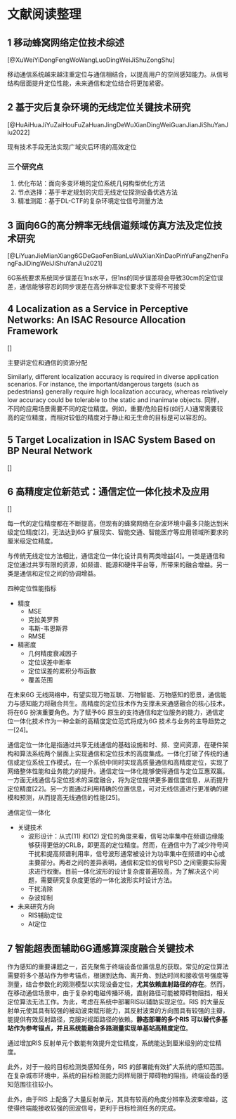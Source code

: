 # 文献阅读整理

## 1 移动蜂窝网络定位技术综述

[@XuWeiYiDongFengWoWangLuoDingWeiJiShuZongShu]

移动通信系统越来越注重定位与通信相结合，以提高用户的空间感知能力。从信号结构层面提升定位性能，未来通信和定位结合将更加紧密。

## 2 基于灾后复杂环境的无线定位关键技术研究

[@HuAiHuaJiYuZaiHouFuZaHuanJingDeWuXianDingWeiGuanJianJiShuYanJiu2022]

现有技术手段无法实现广域灾后环境的高效定位

### 三个研究点

1. 优化布站：面向多变环境的定位系统几何构型优化方法
2. 节点选择：基于半定规划的灾后无线定位探测设备优选方法
3. 精准测距：基于DL-CTF的复杂环境定位信号测量方法

## 3 面向6G的高分辨率无线信道频域仿真方法及定位技术研究

[@LiYuanJieMianXiang6GDeGaoFenBianLuWuXianXinDaoPinYuFangZhenFangFaJiDingWeiJiShuYanJiu2021]

6G系统要求系统同步误差在1ns水平，但1ns的同步误差将会导致30cm的定位误差，通信能够容忍的同步误差在高分辨率定位要求下变得不可接受

## 4 Localization as a Service in Perceptive Networks: An ISAC Resource Allocation Framework

[]

主要讲定位和通信的资源分配

Similarly, different localization accuracy is required in diverse application scenarios. For instance, the important/dangerous targets (such as pedestrians) generally require high localization accuracy, whereas relatively low accuracy could be tolerable to the static and inanimate objects.
同样，不同的应用场景需要不同的定位精度。例如，重要/危险目标(如行人)通常需要较高的定位精度，而相对较低的精度对于静止和无生命的目标是可以容忍的。

## 5 Target Localization in ISAC System Based on BP Neural Network

[]

## 6 高精度定位新范式：通信定位一体化技术及应用

[]

每一代的定位精度都在不断提高，但现有的蜂窝网络在杂波环境中最多只能达到米级定位精度[2]，无法达到6G 扩展现实、智能交通、智能医疗等应用领域所要求的厘米级定位精度。

与传统无线定位方法相比，通信定位一体化设计具有两类增益[4]。一类是通信和定位通过共享有限的资源，如频谱、能源和硬件平台等，所带来的融合增益。另一类是通信和定位之间的协调增益。

四种定位性能指标

- 精度
  - MSE
  - 克拉美罗界
  - 韦斯-韦恩斯界
  - RMSE
- 精密度
  - 几何精度衰减因子
  - 定位误差中断率
  - 定位误差的累积分布函数
  - 覆盖范围

在未来6G 无线网络中，有望实现万物互联、万物智能、万物感知的愿景，通信能力与感知能力将融合共生。高精度的定位技术作为支撑未来通感融合的核心技术，将在6G 扮演重要角色。为了赋予6G 原生的支持通信和定位服务的能力，通信定位一体化技术作为一种全新的高精度定位范式将成为6G 技术与业务的主导趋势之一[24]。

通信定位一体化是指通过共享无线通信的基础设施和时、频、空间资源，在硬件架构和算法系统两个层面上实现通信和定位技术的高度集成。一体化打破了传统的通信或定位系统工作模式，在一个系统中同时实现高质量通信和高精度定位，实现了网络整体性能和业务能力的提升。通信定位一体化能够使得通信与定位互惠双赢。一方面无线通信与定位技术的深度融合，将为定位提供更多置信度信息，从而提升定位精度[22]。另一方面通过利用精确的位置信息，可对无线信道进行更准确的建模和预测，从而提高无线通信的性能[25]。

通信定位一体化

- 关键技术
  - 波形设计：从式(11) 和(12) 定位的角度来看，信号功率集中在频谱边缘能够获得更低的CRLB，即更高的定位精度。然而，在通信中为了减少符号间干扰和提高频谱利用率，信号波形通常被设计为功率集中在频谱的中心或主要部分。两者之间的差异表明，通信和定位的信号PSD 之间需要实际需求进行权衡。目前一体化波形的设计复杂度普遍较高，为了解决这个问题，需要研究复杂度更低的一体化波形实时设计方法。
  - 干扰消除
  - 杂波抑制
- 未来研究方向
  - RIS辅助定位
  - AI定位

## 7 智能超表面辅助6G通感算深度融合关键技术

作为感知的重要课题之一，首先聚焦于终端设备位置信息的获取。常见的定位算法需要将多个基站作为参考锚点，根据到达角、离开角、到达时间和接收信号强度等测量，结合参数化的观测模型以实现设备定位，**尤其依赖直射路径的存在**。然而，在移动通信场景中，由于复杂的电磁传播环境，直射路径可能被障碍物阻挡，相关定位算法无法工作。为此，考虑在系统中部署RIS以辅助实现定位。RIS 的大量反射单元使其具有较强的被动波束赋形能力，其反射波束的方向图具有较强的主瓣，能提供有效反射路径，克服对视距路径的依赖。**静态部署的多个RIS 可以替代多基站作为参考锚点，并且系统能融合多路测量实现单基站高精度定位**。

通过增加RIS 反射单元个数能有效提升定位精度，系统能达到厘米级别的定位精度。

此外，对于一般的目标检测类感知任务，RIS 的部署能有效扩大系统的感知范围。在复杂城市环境中，系统的目标检测能力同样局限于障碍物的阻挡，终端设备的感知范围往往较小。

此外，由于RIS 上配备了大量反射单元，其具有较高的角度分辨率及波束增益，这使得终端能接收较强的回波信号，更利于目标检测任务的完成。
